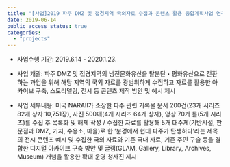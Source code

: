 ```yaml
---
title: "[사업]2019 파주 DMZ 및 접경지역 국외자료 수집과 콘텐츠 활용 종합계획사업 연구용역 [파주시]"
date: 2019-06-14
public_access_status: true
categories:
  - "projects"
---
```


- 사업수행 기간: 2019.6.14 - 2020.1.23.

- 사업 개괄: 파주 DMZ 및 접경지역의 냉전문화유산을 탈분단・평화유산으로 전환하는 과업을 위해 해당 지역의 국외 자료를 광범위하게 수집하고 자료를 활용한 아카이브 구축, 스토리텔링, 전시 등 콘텐츠 제작 방안 및 예시 제시

- 사업 세부내용: 미국 NARAⅡ가 소장한 파주 관련 기록물 문서 200건(23개 시리즈 82개 상자 10,751장), 사진 500매(4개 시리즈 64개 상자), 영상 70개 롤(5개 시리즈)를 수집 후 목록화 및 해제 작성 / 수집한 자료를 활용해 5개 대주제(기반시설, 판문점과 DMZ, 기지, 수용소, 마을)로 한 ’분경에서 현대 파주가 탄생하다’라는 제목의 전시 콘텐츠 예시 및 수집한 국외 자료와 기존 국내 자료, 기존 주민 구술 등을 결합한 디지털 아카이브 구축 방안 및  글램(GLAM, Gallery, Library, Archives, Museum) 개념을 활용한 확대 운영 청사진 제시 